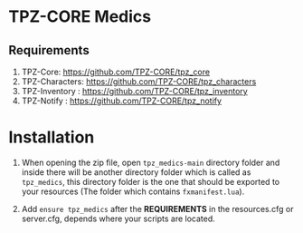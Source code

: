 # TPZ-CORE Medics

## Requirements

1. TPZ-Core: https://github.com/TPZ-CORE/tpz_core
2. TPZ-Characters: https://github.com/TPZ-CORE/tpz_characters
3. TPZ-Inventory : https://github.com/TPZ-CORE/tpz_inventory
4. TPZ-Notify : https://github.com/TPZ-CORE/tpz_notify

# Installation

1. When opening the zip file, open `tpz_medics-main` directory folder and inside there will be another directory folder which is called as `tpz_medics`, this directory folder is the one that should be exported to your resources (The folder which contains `fxmanifest.lua`).

2. Add `ensure tpz_medics` after the **REQUIREMENTS** in the resources.cfg or server.cfg, depends where your scripts are located.
